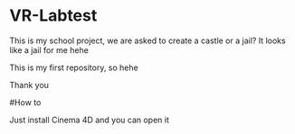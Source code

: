 # VR-Labtest

This is my school project, we are asked to create a castle
or a jail? It looks like a jail for me hehe

This is my first repository, so hehe

Thank you

#How to

Just install Cinema 4D and you can open it
